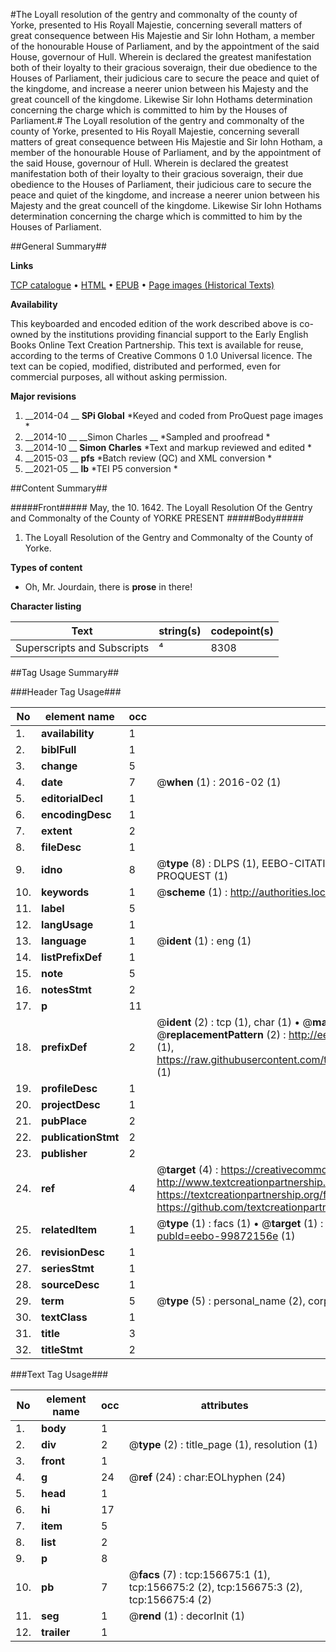 #The Loyall resolution of the gentry and commonalty of the county of Yorke, presented to His Royall Majestie, concerning severall matters of great consequence between His Majestie and Sir Iohn Hotham, a member of the honourable House of Parliament, and by the appointment of the said House, governour of Hull. Wherein is declared the greatest manifestation both of their loyalty to their gracious soveraign, their due obedience to the Houses of Parliament, their judicious care to secure the peace and quiet of the kingdome, and increase a neerer union between his Majesty and the great councell of the kingdome. Likewise Sir Iohn Hothams determination concerning the charge which is committed to him by the Houses of Parliament.#
The Loyall resolution of the gentry and commonalty of the county of Yorke, presented to His Royall Majestie, concerning severall matters of great consequence between His Majestie and Sir Iohn Hotham, a member of the honourable House of Parliament, and by the appointment of the said House, governour of Hull. Wherein is declared the greatest manifestation both of their loyalty to their gracious soveraign, their due obedience to the Houses of Parliament, their judicious care to secure the peace and quiet of the kingdome, and increase a neerer union between his Majesty and the great councell of the kingdome. Likewise Sir Iohn Hothams determination concerning the charge which is committed to him by the Houses of Parliament.

##General Summary##

**Links**

[TCP catalogue](http://www.ota.ox.ac.uk/tcp/)  • 
[HTML](http://tei.it.ox.ac.uk/tcp/Texts-HTML/free/A88/A88630.html)  • 
[EPUB](http://tei.it.ox.ac.uk/tcp/Texts-EPUB/free/A88/A88630.epub) • 
[Page images (Historical Texts)](https://historicaltexts.jisc.ac.uk/eebo-99872156e)

**Availability**

This keyboarded and encoded edition of the work described above is co-owned by the
    institutions providing financial support to the Early English Books Online Text Creation
    Partnership. This text is available for reuse, according to the terms of  Creative Commons 0 1.0 Universal
    licence. The text can be copied, modified, distributed and performed, even for commercial
    purposes, all without asking permission.

**Major revisions**

1. __2014-04 __ __SPi Global__ *Keyed and coded from ProQuest page images *
1. __2014-10 __ __Simon Charles __ *Sampled and proofread *
1. __2014-10 __ __Simon Charles__ *Text and markup reviewed and edited *
1. __2015-03 __ __pfs__ *Batch review (QC) and XML conversion *
1. __2021-05 __ __lb__ *TEI P5 conversion *

##Content Summary##

#####Front#####
May, the 10. 1642. The Loyall Resolution Of the Gentry and Commonalty of the County of YORKE PRESENT
#####Body#####

1. The Loyall Resolution of the Gentry and Commonalty of the County of Yorke.

**Types of content**

  * Oh, Mr. Jourdain, there is **prose** in there!

**Character listing**


|Text|string(s)|codepoint(s)|
|---|---|---|
|Superscripts             and Subscripts|⁴|8308|

##Tag Usage Summary##

###Header Tag Usage###

|No|element name|occ|attributes|
|---|---|---|---|
|1.|__availability__|1||
|2.|__biblFull__|1||
|3.|__change__|5||
|4.|__date__|7| @__when__ (1) : 2016-02 (1)|
|5.|__editorialDecl__|1||
|6.|__encodingDesc__|1||
|7.|__extent__|2||
|8.|__fileDesc__|1||
|9.|__idno__|8| @__type__ (8) : DLPS (1), EEBO-CITATION (1), VID (1), EEBO-PROQUEST (1), STC (3), PROQUEST (1)|
|10.|__keywords__|1| @__scheme__ (1) : http://authorities.loc.gov/ (1)|
|11.|__label__|5||
|12.|__langUsage__|1||
|13.|__language__|1| @__ident__ (1) : eng (1)|
|14.|__listPrefixDef__|1||
|15.|__note__|5||
|16.|__notesStmt__|2||
|17.|__p__|11||
|18.|__prefixDef__|2| @__ident__ (2) : tcp (1), char (1)  •  @__matchPattern__ (2) : ([0-9\-]+):([0-9IVX]+) (1), (.+) (1)  •  @__replacementPattern__ (2) : http://eebo.chadwyck.com/downloadtiff?vid=$1&page=$2 (1), https://raw.githubusercontent.com/textcreationpartnership/Texts/master/tcpchars.xml#$1 (1)|
|19.|__profileDesc__|1||
|20.|__projectDesc__|1||
|21.|__pubPlace__|2||
|22.|__publicationStmt__|2||
|23.|__publisher__|2||
|24.|__ref__|4| @__target__ (4) : https://creativecommons.org/publicdomain/zero/1.0/ (1), http://www.textcreationpartnership.org/docs/. (1), https://textcreationpartnership.org/faq/#faq05 (1), https://github.com/textcreationpartnership (1)|
|25.|__relatedItem__|1| @__type__ (1) : facs (1)  •  @__target__ (1) : https://data.historicaltexts.jisc.ac.uk/view?pubId=eebo-99872156e (1)|
|26.|__revisionDesc__|1||
|27.|__seriesStmt__|1||
|28.|__sourceDesc__|1||
|29.|__term__|5| @__type__ (5) : personal_name (2), corporate_name (1), geographic_name (2)|
|30.|__textClass__|1||
|31.|__title__|3||
|32.|__titleStmt__|2||


###Text Tag Usage###

|No|element name|occ|attributes|
|---|---|---|---|
|1.|__body__|1||
|2.|__div__|2| @__type__ (2) : title_page (1), resolution (1)|
|3.|__front__|1||
|4.|__g__|24| @__ref__ (24) : char:EOLhyphen (24)|
|5.|__head__|1||
|6.|__hi__|17||
|7.|__item__|5||
|8.|__list__|2||
|9.|__p__|8||
|10.|__pb__|7| @__facs__ (7) : tcp:156675:1 (1), tcp:156675:2 (2), tcp:156675:3 (2), tcp:156675:4 (2)|
|11.|__seg__|1| @__rend__ (1) : decorInit (1)|
|12.|__trailer__|1||
